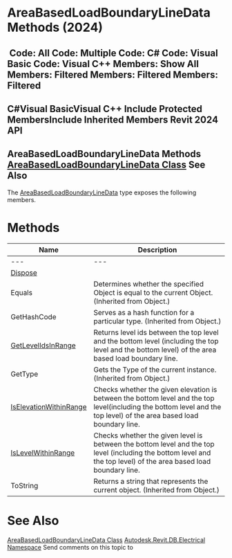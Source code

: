 # AreaBasedLoadBoundaryLineData Methods (2024)

﻿
 Code: All Code: Multiple Code: C# Code: Visual Basic Code: Visual C++  Members: Show All Members: Filtered Members: Filtered Members: Filtered   
---  
C#Visual BasicVisual C++
Include Protected MembersInclude Inherited Members
Revit 2024 API  
---  
AreaBasedLoadBoundaryLineData Methods  
[AreaBasedLoadBoundaryLineData Class](52959c6a-9d31-222c-3133-e373047095a9.md "AreaBasedLoadBoundaryLineData Class") See Also  
---  
The [AreaBasedLoadBoundaryLineData](52959c6a-9d31-222c-3133-e373047095a9.md "AreaBasedLoadBoundaryLineData Class") type exposes the following members.
# Methods
| Name | Description |
| --- | --- |
| --- | --- | --- |
| [Dispose](63769f47-3fb9-cabb-d62a-46e56bf9dd43.md "Dispose Method") |
| Equals | Determines whether the specified Object is equal to the current Object. (Inherited from Object.) |
| GetHashCode | Serves as a hash function for a particular type.  (Inherited from Object.) |
| [GetLevelIdsInRange](cc6beeb3-928d-4220-7b5f-a3f1b14c344c.md "GetLevelIdsInRange Method") | Returns level ids between the top level and the bottom level (including the top level and the bottom level) of the area based load boundary line. |
| GetType | Gets the Type of the current instance. (Inherited from Object.) |
| [IsElevationWithinRange](82226118-0ec1-ed1a-f8e0-7b2168163a44.md "IsElevationWithinRange Method") | Checks whether the given elevation is between the bottom level and the top level(including the bottom level and the top level) of the area based load boundary line. |
| [IsLevelWithinRange](b32cd564-681a-c6c6-4c74-cc708b3d31c4.md "IsLevelWithinRange Method") | Checks whether the given level is between the bottom level and the top level (including the bottom level and the top level) of the area based load boundary line. |
| ToString | Returns a string that represents the current object. (Inherited from Object.) |

# See Also
[AreaBasedLoadBoundaryLineData Class](52959c6a-9d31-222c-3133-e373047095a9.md "AreaBasedLoadBoundaryLineData Class")
[Autodesk.Revit.DB.Electrical Namespace](212a1314-7843-2c6c-3322-363127e4059f.md "Autodesk.Revit.DB.Electrical Namespace")
Send comments on this topic to 